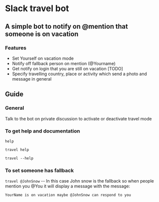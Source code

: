 # Slack travel bot

## A simple bot to notify on @mention that someone is on vacation
### Features
* Set Yourself on vacation mode
* Notify off fallback person on mention (@Yourname)
* Get notify on login that you are still on vacation [TODO]
* Specify travelling country, place or activity which send a photo and message in general

## Guide
### General
Talk to the bot on private discussion to activate or deactivate travel mode
### To get help and documentation
```help```

```travel help```

```travel --help```

### To set someone has fallback
```travel @JohnSnow``` -- In this case John snow is the fallback so when people mention you @You
it will display a message with the message:

```YourName is on vacation maybe @JohnSnow can respond to you```
